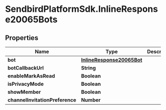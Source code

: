 # SendbirdPlatformSdk.InlineResponse20065Bots

## Properties

Name | Type | Description | Notes
------------ | ------------- | ------------- | -------------
**bot** | [**InlineResponse20065Bot**](InlineResponse20065Bot.md) |  | [optional] 
**botCallbackUrl** | **String** |  | [optional] 
**enableMarkAsRead** | **Boolean** |  | [optional] 
**isPrivacyMode** | **Boolean** |  | [optional] 
**showMember** | **Boolean** |  | [optional] 
**channelInvitationPreference** | **Number** |  | [optional] 


